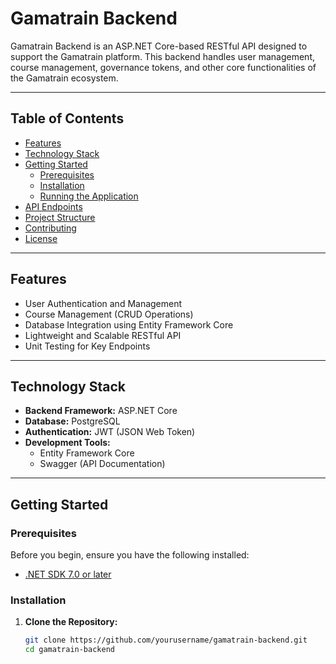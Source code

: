# Gamatrain Backend

Gamatrain Backend is an ASP.NET Core-based RESTful API designed to support the Gamatrain platform. This backend handles user management, course management, governance tokens, and other core functionalities of the Gamatrain ecosystem.

---

## Table of Contents
- [Features](#features)
- [Technology Stack](#technology-stack)
- [Getting Started](#getting-started)
  - [Prerequisites](#prerequisites)
  - [Installation](#installation)
  - [Running the Application](#running-the-application)
- [API Endpoints](#api-endpoints)
- [Project Structure](#project-structure)
- [Contributing](#contributing)
- [License](#license)

---

## Features
- User Authentication and Management
- Course Management (CRUD Operations)
- Database Integration using Entity Framework Core
- Lightweight and Scalable RESTful API
- Unit Testing for Key Endpoints

---

## Technology Stack
- **Backend Framework:** ASP.NET Core
- **Database:** PostgreSQL
- **Authentication:** JWT (JSON Web Token)
- **Development Tools:** 
  - Entity Framework Core
  - Swagger (API Documentation)

---

## Getting Started

### Prerequisites
Before you begin, ensure you have the following installed:
- [.NET SDK 7.0 or later](https://dotnet.microsoft.com/download)

### Installation
1. **Clone the Repository:**
   ```bash
   git clone https://github.com/yourusername/gamatrain-backend.git
   cd gamatrain-backend
